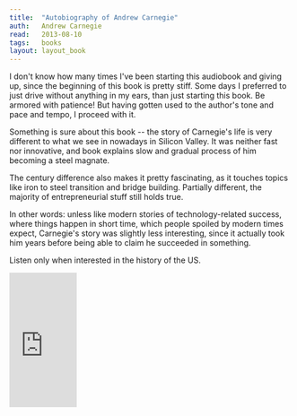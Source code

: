 ```yaml
---
title:	"Autobiography of Andrew Carnegie"
auth:	Andrew Carnegie
read:	2013-08-10
tags:	books
layout: layout_book
---
```





I don't know how many times I've been starting this audiobook and giving up,
since the beginning of this book is pretty stiff. Some days I preferred to
just drive without anything in my ears, than just starting this book. Be
armored with patience! But having gotten used to the author's tone and pace
and tempo, I proceed with it.

Something is sure about this book -- the story of Carnegie's life is very
different to what we see in nowadays in Silicon Valley. It was neither fast
nor innovative, and book explains slow and gradual process of him becoming a
steel magnate.

The century difference also makes it pretty fascinating, as it touches
topics like iron to steel transition and bridge building. Partially
different, the majority of entrepreneurial stuff still holds true.

In other words: unless like modern stories of technology-related success,
where things happen in short time, which people spoiled by modern times
expect, Carnegie's story was slightly less interesting, since it actually
took him years before being able to claim he succeeded in something.

Listen only when interested in the history of the US.

<iframe src="http://rcm-na.amazon-adsystem.com/e/cm?lt1=_blank&bc1=FFFFFF&IS2=1&bg1=FFFFFF&fc1=000000&lc1=FF0000&t=wojcadamkoszh-20&o=1&p=8&l=as1&m=amazon&f=ifr&ref=tf_til&asins=1481026038" style="width:120px;height:240px;" scrolling="no" marginwidth="0" marginheight="0" frameborder="0"></iframe>

